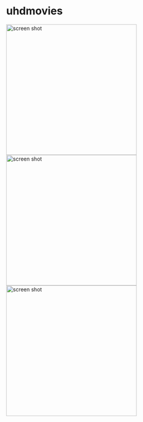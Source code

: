 # uhdmovies

<img src="https://github.com/udith-shalinda/movie_app_flutter/edit/master/selectMovieImage.png" width="350" title="screen shot">
<img src="https://github.com/udith-shalinda/movie_app_flutter/edit/master/homeImage.png" width="350" title="screen shot">
<img src="https://github.com/udith-shalinda/movie_app_flutter/edit/master/movieDrawerImage.png" width="350" title="screen shot">
